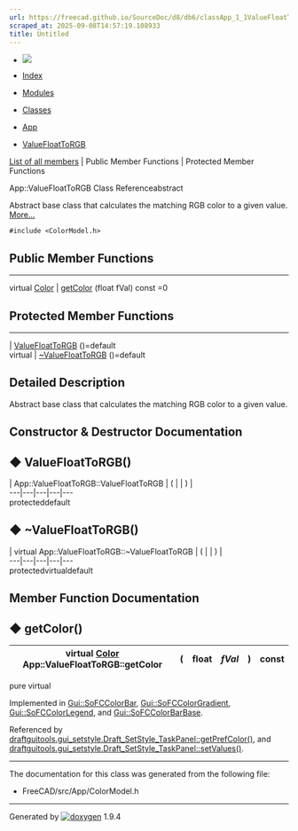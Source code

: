 ```yaml
---
url: https://freecad.github.io/SourceDoc/d8/db6/classApp_1_1ValueFloatToRGB.html
scraped_at: 2025-09-08T14:57:19.108933
title: Untitled
---
```


  * [ ![](https://www.freecad.org/svg/logo-freecad.svg) ](https://freecadweb.org "FreeCAD")
  * [Index](../../index.html "Index")
  * [Modules](../../modules.html "Modules list")
  * [Classes](../../annotated.html "Annotated list")

  * [App](../../dd/dc2/namespaceApp.html)
  * [ValueFloatToRGB](../../d8/db6/classApp_1_1ValueFloatToRGB.html)

[List of all members](../../df/dc8/classApp_1_1ValueFloatToRGB-members.html) | Public Member Functions | Protected Member Functions

App::ValueFloatToRGB Class Referenceabstract

Abstract base class that calculates the matching RGB color to a given value.
[More...](../../d8/db6/classApp_1_1ValueFloatToRGB.html#details)

`#include <ColorModel.h>`

##  Public Member Functions  
  
---  
virtual [Color](../../d3/d3a/classApp_1_1Color.html) | [getColor](../../d8/db6/classApp_1_1ValueFloatToRGB.html#a1192ca6f14c6fb709111b0b05e70f6ce) (float fVal) const =0  
  
##  Protected Member Functions  
  
---  
|
[ValueFloatToRGB](../../d8/db6/classApp_1_1ValueFloatToRGB.html#adb028ee73073bc1cfb9a889f17aee222)
()=default  
virtual | [~ValueFloatToRGB](../../d8/db6/classApp_1_1ValueFloatToRGB.html#ae6edcfa9ba9f2061dc609daafe112752) ()=default  
  
## Detailed Description

Abstract base class that calculates the matching RGB color to a given value.

## Constructor & Destructor Documentation

## ◆ ValueFloatToRGB()

| App::ValueFloatToRGB::ValueFloatToRGB  | ( | | ) |   
---|---|---|---|---  
protecteddefault  
  
## ◆ ~ValueFloatToRGB()

| virtual App::ValueFloatToRGB::~ValueFloatToRGB  | ( | | ) |   
---|---|---|---|---  
protectedvirtualdefault  
  
## Member Function Documentation

## ◆ getColor()

| virtual [Color](../../d3/d3a/classApp_1_1Color.html) App::ValueFloatToRGB::getColor  | ( | float  | _fVal_| ) |  const  
---|---|---|---|---|---  
pure virtual  
  
Implemented in
[Gui::SoFCColorBar](../../d0/dc7/classGui_1_1SoFCColorBar.html#a5ba782cf8bd6dc8058d91be5014d6ee3),
[Gui::SoFCColorGradient](../../d0/de7/classGui_1_1SoFCColorGradient.html#ad814100627668657c8fb77c61e59e14f),
[Gui::SoFCColorLegend](../../dd/dd5/classGui_1_1SoFCColorLegend.html#aef5944effd72694ae36eeb9d8ac42c10),
and
[Gui::SoFCColorBarBase](../../db/d6a/classGui_1_1SoFCColorBarBase.html#a6ad2086d6e5f89faf6e4da379914c8ec).

Referenced by
[draftguitools.gui_setstyle.Draft_SetStyle_TaskPanel::getPrefColor()](../../df/d78/classdraftguitools_1_1gui__setstyle_1_1Draft__SetStyle__TaskPanel.html#aed0d2ca7140c357c09c3aae8f4bba159),
and
[draftguitools.gui_setstyle.Draft_SetStyle_TaskPanel::setValues()](../../df/d78/classdraftguitools_1_1gui__setstyle_1_1Draft__SetStyle__TaskPanel.html#aeae62102b8bdfc483bfee73586df265d).

* * *

The documentation for this class was generated from the following file:

  * FreeCAD/src/App/ColorModel.h

* * *

Generated by
[![doxygen](../../doxygen.svg)](https://www.doxygen.org/index.html) 1.9.4

